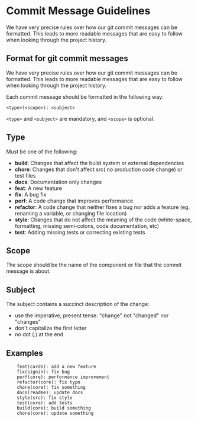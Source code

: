 # Commit Message Guidelines 

We have very precise rules over how our git commit messages can be formatted. This leads to more readable messages that are easy to follow when looking through the project history.

## Format for git commit messages
We have very precise rules over how our git commit messages can be formatted. This leads to more readable messages that are easy to follow when looking through the project history.

Each commit message should be formatted in the following way: 

```
<type>(<scope>): <subject>
```
`<type>` and `<subject>` are mandatory, and `<scope>` is optional.

## Type
Must be one of the following:

- **build**: Changes that affect the build system or external dependencies 
- **chore**: Changes that don't affect src( no production code change) or test files
- **docs**: Documentation only changes
- **feat**: A new feature
- **fix**: A bug fix
- **perf**: A code change that improves performance
- **refactor**: A code change that neither fixes a bug nor adds a feature (eg. renaming a variable, or changing file location)
- **style**: Changes that do not affect the meaning of the code (white-space, formatting, missing semi-colons, code documentation, etc)
- **test**: Adding missing tests or correcting existing tests

## Scope
The scope should be the name of the component or file that the commit message is about.

## Subject
The subject contains a succinct description of the change:

- use the imperative, present tense: "change" not "changed" nor "changes"
- don't capitalize the first letter
- no dot (.) at the end

## Examples
```
    feat(cards): add a new feature
    fix(signin): fix bug
    perf(core): performance improvement
    refactor(core): fix typo
    chore(core): fix something
    docs(readme): update docs
    style(src): fix style
    test(core): add tests
    build(core): build something
    chore(core): update something
```
